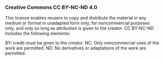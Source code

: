 ### Creative Commons CC BY-NC-ND 4.0
This license enables reusers to copy and distribute the material in any medium or format in unadapted form only, for noncommercial purposes only, and only so long as attribution is given to the creator. CC BY-NC-ND includes the following elements:

 BY: credit must be given to the creator.
 NC: Only noncommercial uses of the work are permitted.
 ND: No derivatives or adaptations of the work are permitted.